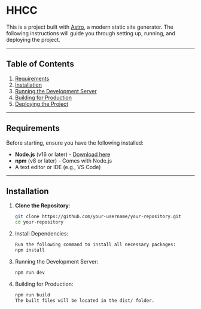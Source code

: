 #  HHCC

This is a project built with [Astro](https://astro.build/), a modern static site generator. The following instructions will guide you through setting up, running, and deploying the project.

---

## Table of Contents

1. [Requirements](#requirements)
2. [Installation](#installation)
3. [Running the Development Server](#running-the-development-server)
4. [Building for Production](#building-for-production)
5. [Deploying the Project](#deploying-the-project)

---

## Requirements

Before starting, ensure you have the following installed:

- **Node.js** (v16 or later) - [Download here](https://nodejs.org/)
- **npm** (v8 or later) - Comes with Node.js
- A text editor or IDE (e.g., VS Code)

---

## Installation

1. **Clone the Repository**:
   ```bash
   git clone https://github.com/your-username/your-repository.git
   cd your-repository

2. Install Dependencies: 
    ```bash 
    Run the following command to install all necessary packages:
    npm install
3. Running the Development Server:
    ```bash 
    npm run dev

4. Building for Production:
    ```bash 
    npm run build
    The built files will be located in the dist/ folder.

